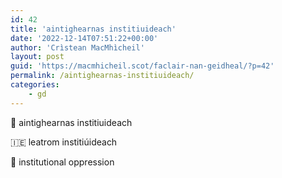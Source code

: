 ```yaml
---
id: 42
title: 'aintighearnas institiuideach'
date: '2022-12-14T07:51:22+00:00'
author: 'Crìstean MacMhìcheil'
layout: post
guid: 'https://macmhicheil.scot/faclair-nan-geidheal/?p=42'
permalink: /aintighearnas-institiuideach/
categories:
    - gd
---
```


&#x1f3f4;&#xe0067;&#xe0062;&#xe0073;&#xe0063;&#xe0074;&#xe007f; aintighearnas institiuideach

&#x1f1ee;&#x1f1ea; leatrom institiúideach

&#x1f3f4;&#xe0067;&#xe0062;&#xe0065;&#xe006e;&#xe0067;&#xe007f; institutional oppression
